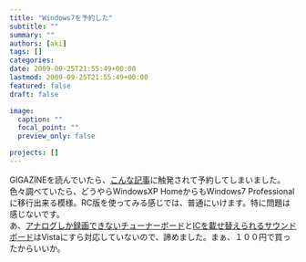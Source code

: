 ```yaml
---
title: "Windows7を予約した"
subtitle: ""
summary: ""
authors: [aki]
tags: []
categories: 
date: 2009-09-25T21:55:49+00:00
lastmod: 2009-09-25T21:55:49+00:00
featured: false
draft: false

image:
  caption: ""
  focal_point: ""
  preview_only: false

projects: []
---
```

GIGAZINEを読んでいたら、[こんな記事](http://gigazine.net/index.php?/news/comments/20090925_windows_7/)に触発されて予約してしまいました。  
色々調べていたら、どうやらWindowsXP HomeからもWindows7 Professionalに移行出来る模様。RC版を使ってみる感じでは、普通にいけます。特に問題は感じないです。  
あ、[アナログしか録画できないチューナーボード](http://av.watch.impress.co.jp/docs/20070326/canopus.htm)と[ICを載せ替えられるサウンドボード](http://www.digitalcowboy.jp/tokyostyle/products/s010/index.html)はVistaにすら対応していないので、諦めました。まぁ、１００円で買ったからいいか。


